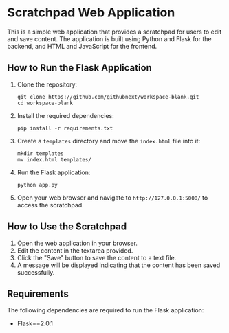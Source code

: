 # Scratchpad Web Application

This is a simple web application that provides a scratchpad for users to edit and save content. The application is built using Python and Flask for the backend, and HTML and JavaScript for the frontend.

## How to Run the Flask Application

1. Clone the repository:
    ```
    git clone https://github.com/githubnext/workspace-blank.git
    cd workspace-blank
    ```

2. Install the required dependencies:
    ```
    pip install -r requirements.txt
    ```

3. Create a `templates` directory and move the `index.html` file into it:
    ```
    mkdir templates
    mv index.html templates/
    ```

4. Run the Flask application:
    ```
    python app.py
    ```

5. Open your web browser and navigate to `http://127.0.0.1:5000/` to access the scratchpad.

## How to Use the Scratchpad

1. Open the web application in your browser.
2. Edit the content in the textarea provided.
3. Click the "Save" button to save the content to a text file.
4. A message will be displayed indicating that the content has been saved successfully.

## Requirements

The following dependencies are required to run the Flask application:

- Flask==2.0.1
